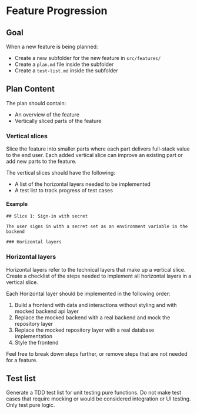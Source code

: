 # Feature Progression

## Goal

When a new feature is being planned:

- Create a new subfolder for the new feature in `src/features/`
- Create a `plan.md` file inside the subfolder
- Create a `test-list.md` inside the subfolder


## Plan Content

The plan should contain:

- An overview of the feature
- Vertically sliced parts of the feature

### Vertical slices

Slice the feature into smaller parts where each part delivers full-stack value to the end user.
Each added vertical slice can improve an existing part or add new parts to the feature.

The vertical slices should have the following:

- A list of the horizontal layers needed to be implemented
- A test list to track progress of test cases

#### Example

```
## Slice 1: Sign-in with secret

The user signs in with a secret set as an environment variable in the backend

### Horizontal layers
```

### Horizontal layers

Horizontal layers refer to the technical layers that make up a vertical slice.
Create a checklist of the steps needed to implement all horizontal layers in a vertical slice. 

Each Horizontal layer should be implemented in the following order:

1. Build a frontend with data and interactions without styling and with mocked backend api layer
2. Replace the mocked backend with a real backend and mock the repository layer
3. Replace the mocked repository layer with a real database implementation
4. Style the frontend

Feel free to break down steps further, or remove steps that are not needed for a feature.

## Test list

Generate a TDD test list for unit testing pure functions.
Do not make test cases that require mocking or would be considered integration or UI testing. Only test pure logic.
